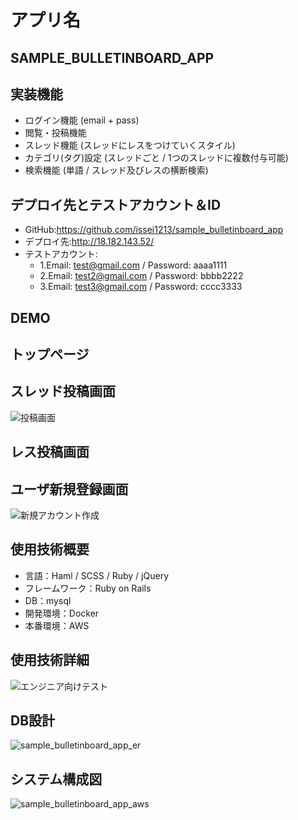 # アプリ名
## SAMPLE_BULLETINBOARD_APP

## 実装機能
  * ログイン機能 (email + pass)
  * 閲覧・投稿機能
  * スレッド機能 (スレッドにレスをつけていくスタイル)
  * カテゴリ(タグ)設定 (スレッドごと / 1つのスレッドに複数付与可能)
  * 検索機能 (単語 / スレッド及びレスの横断検索)

## デプロイ先とテストアカウント＆ID
- GitHub:https://github.com/issei1213/sample_bulletinboard_app
- デプロイ先:http://18.182.143.52/
- テストアカウント:
  - 1.Email: test@gmail.com / Password: aaaa1111
  - 2.Email: test2@gmail.com / Password: bbbb2222
  - 3.Email: test3@gmail.com / Password: cccc3333

## DEMO
## トップページ


## スレッド投稿画面
![投稿画面](https://user-images.githubusercontent.com/59830008/85945969-2ec58000-b97c-11ea-8444-7bd638f63c69.jpg)

## レス投稿画面

## ユーザ新規登録画面
![新規アカウント作成](https://user-images.githubusercontent.com/59830008/85945894-ad6ded80-b97b-11ea-8297-ea9a4ea75027.jpg)

## 使用技術概要
  - 言語：Haml / SCSS / Ruby / jQuery
  - フレームワーク：Ruby on Rails
  - DB：mysql
  - 開発環境：Docker
  - 本番環境：AWS

## 使用技術詳細
![エンジニア向けテスト](https://user-images.githubusercontent.com/59830008/85945656-371cbb80-b97a-11ea-95bf-00d58c16cf0c.jpg)

## DB設計
![sample_bulletinboard_app_er](https://user-images.githubusercontent.com/59830008/85945515-4bac8400-b979-11ea-950b-075a4ae38cf0.jpg)


## システム構成図
![sample_bulletinboard_app_aws](https://user-images.githubusercontent.com/59830008/85945521-56ffaf80-b979-11ea-893f-1fd608563e45.jpg)


